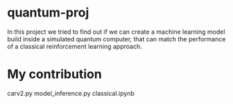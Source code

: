 # quantum-proj
In this project we tried to find out if we can create a machine learning model build inside a simulated quantum computer, that can match the performance of a classical reinforcement learning approach.

# My contribution
carv2.py
model_inference.py
classical.ipynb
